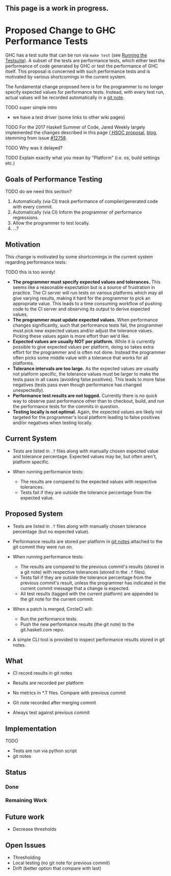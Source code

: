 ## This page is a work in progress.

# Proposed Change to GHC Performance Tests


GHC has a test suite that can be run via `make test` (see [ Running the Testsuite](https://ghc.haskell.org/trac/ghc/wiki/Building/RunningTests/Running)). A subset of the tests are performance tests, which either test the performance of code generated by GHC or test the performance of GHC itself. This proposal is concerned with such performance tests and is motivated by various shortcomings in the current system.


The fundamental change proposed here is for the programmer to no longer specify expected values for performance tests. Instead, with every test run, actual values will be recorded automatically in a [ git note](https://git-scm.com/docs/git-notes).

TODO super simple intro

- we have a test driver (some links to other wiki pages)

TODO For the 2017 Haskell Summer of Code, Jared Weekly largely implemented the changes described in this page ([ HSOC proposal](https://github.com/jared-w/HSOC2017/blob/master/Proposal.pdf), [ blog](https://jaredweakly.com/blog/haskell-summer-of-code/), stemming from issue [\#12758](https://gitlab.haskell.org//ghc/ghc/issues/12758).

TODO Why was it delayed?

TODO Explain exactly what you mean by "Platform" (i.e. os, build settings etc.)

## Goals of Performance Testing

TODO do we need this section?

1. Automatically (via CI) track performance of compiler/generated code with every commit.
1. Automatically (via CI) Inform the programmer of performance regressions.
1. Allow the programmer to test locally.
1. ...?

## Motivation


This change is motivated by some shortcomings in the current system regarding performance tests:

TODO this is too wordy!

- **The programmer must specify expected values and tolerances.** This seems like a reasonable expectation but is a source of frustration in practice. The CI server will run tests on various platforms which may all give varying results, making it hard for the programmer to pick an appropriate value. This leads to a time consuming workflow of pushing code to the CI server and observing its output to derive expected values.
- **The programmer must update expected values.** When performance changes significantly, such that performance tests fail, the programmer must pick new expected values and/or adjust the tolerance values. Picking these values again is more effort than we'd like.
- **Expected values are usually NOT per platform.** While it is currently possible to give expected values per platform, doing so takes extra effort for the programmer and is often not done. Instead the programmer often picks some middle value with a tolerance that works for all platforms.
- **Tolerance intervals are too large.** As the expected values are usually not platform specific, the tolerance values must be larger to make the tests pass in all cases (avoiding false positives). This leads to more false negatives (tests pass even though performance has changed unexpectedly).
- **Performance test results are not logged.** Currently there is no quick way to observe past performance other than to checkout, build, and run the performance tests for the commits in question.
- **Testing locally is not optimal.** Again, the expected values are likely not targeted for the programmer's local platform leading to false positives and/or negatives when testing locally.

## Current System

- Tests are listed in `.T` files along with manually chosen expected value and tolerance percentage. Expected values may be, but often aren't, platform specific.
- When running performance tests:

  - The results are compared to the expected values with respective tolerances.
  - Tests fail if they are outside the tolerance percentage from the expected value.

## Proposed System

- Tests are listed in `.T` files along with manually chosen tolerance percentage (but no expected value).
- Performance results are stored per platform in [ git notes](https://git-scm.com/docs/git-notes) attached to the git commit they were run on.
- When running performance tests:

  - The results are compared to the previous commit's results (stored in a git note) with respective tolerances (stored in the `.T` files).
  - Tests fail if they are outside the tolerance percentage from the previous commit's result, unless the programmer has indicated in the current commit message that a change is expected.
  - All test results (tagged with the current platform) are appended to the git note for the current commit.
- When a patch is merged, CircleCI will:

  - Run the performance tests.
  - Push the new performance results (the git note) to the git.haskell.com repo.
- A simple CLI tool is provided to inspect performance results stored in git notes.

## What

- CI record results in git notes
- Results are recorded per platform
- No metrics in \*.T files. Compare with previous commit

- Git note recorded after merging commit
- Always test against previous commit

## Implementation

TODO

- Tests are run via python script
- git notes

## Status

### Done

### Remaining Work

## Future work

- Decrease thresholds

## Open Issues

- Thresholding
- Local testing (no git note for previous commit)
- Drift (better option that compare with last)
